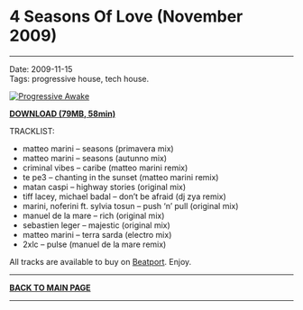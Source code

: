 # 4 Seasons Of Love (November 2009)

----

Date: 2009-11-15    
Tags: progressive house, tech house.    

[![Progressive Awake](https://drive.google.com/uc?export=download&id=0B1aIvu0NI6o4NXFvWXdfWEJUdG8)](https://drive.google.com/uc?export=download&id=0B_4_ynm06YZIWUF1ZVVBdklhUkE)

[**DOWNLOAD (79MB, 58min)**](https://drive.google.com/file/d/0B_4_ynm06YZIWUF1ZVVBdklhUkE/edit?usp=sharing)

TRACKLIST:  

* matteo marini – seasons (primavera mix)
* matteo marini – seasons (autunno mix)
* criminal vibes – caribe (matteo marini remix)
* te pe3 – chanting in the sunset (matteo marini remix)
* matan caspi – highway stories (original mix)
* tiff lacey, michael badal – don’t be afraid (dj zya remix)
* marini, noferini ft. sylvia tosun – push ‘n’ pull (original mix)
* manuel de la mare – rich (original mix)
* sebastien leger – majestic (original mix)
* matteo marini – terra sarda (electro mix)
* 2xlc – pulse (manuel de la mare remix)

All tracks are available to buy on <a href="http://beatport.com" target="_blank">Beatport</a>.
Enjoy.

----

[**BACK TO MAIN PAGE**](../README.md)

---- 
